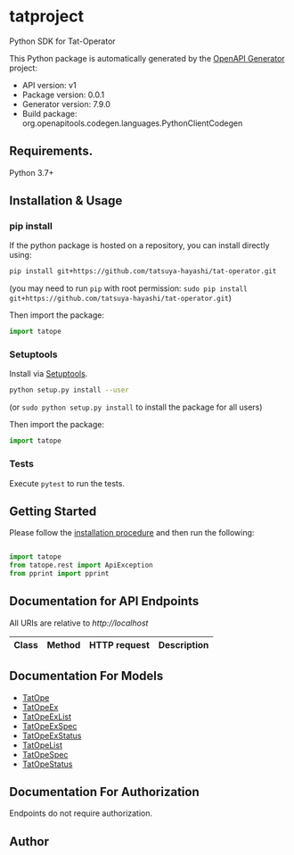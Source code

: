 # tatproject
Python SDK for Tat-Operator

This Python package is automatically generated by the [OpenAPI Generator](https://openapi-generator.tech) project:

- API version: v1
- Package version: 0.0.1
- Generator version: 7.9.0
- Build package: org.openapitools.codegen.languages.PythonClientCodegen

## Requirements.

Python 3.7+

## Installation & Usage
### pip install

If the python package is hosted on a repository, you can install directly using:

```sh
pip install git+https://github.com/tatsuya-hayashi/tat-operator.git
```
(you may need to run `pip` with root permission: `sudo pip install git+https://github.com/tatsuya-hayashi/tat-operator.git`)

Then import the package:
```python
import tatope
```

### Setuptools

Install via [Setuptools](http://pypi.python.org/pypi/setuptools).

```sh
python setup.py install --user
```
(or `sudo python setup.py install` to install the package for all users)

Then import the package:
```python
import tatope
```

### Tests

Execute `pytest` to run the tests.

## Getting Started

Please follow the [installation procedure](#installation--usage) and then run the following:

```python

import tatope
from tatope.rest import ApiException
from pprint import pprint

```

## Documentation for API Endpoints

All URIs are relative to *http://localhost*

Class | Method | HTTP request | Description
------------ | ------------- | ------------- | -------------


## Documentation For Models

 - [TatOpe](docs/TatOpe.md)
 - [TatOpeEx](docs/TatOpeEx.md)
 - [TatOpeExList](docs/TatOpeExList.md)
 - [TatOpeExSpec](docs/TatOpeExSpec.md)
 - [TatOpeExStatus](docs/TatOpeExStatus.md)
 - [TatOpeList](docs/TatOpeList.md)
 - [TatOpeSpec](docs/TatOpeSpec.md)
 - [TatOpeStatus](docs/TatOpeStatus.md)


<a id="documentation-for-authorization"></a>
## Documentation For Authorization

Endpoints do not require authorization.


## Author



